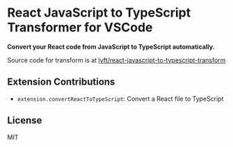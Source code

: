 # React JavaScript to TypeScript Transformer for VSCode

**Convert your React code from JavaScript to TypeScript automatically.**

Source code for transform is at [lyft/react-javascript-to-typescript-transform](https://github.com/lyft/react-javascript-to-typescript-transform)

## Extension Contributions

* `extension.convertReactToTypeScript`: Convert a React file to TypeScript

## License
MIT
